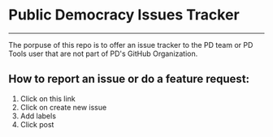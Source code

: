 # Public Democracy Issues Tracker
---
The porpuse of this repo is to offer an issue tracker to the PD team or PD Tools user that are not part of PD's GitHub Organization.

## How to report an issue or do a feature request:
1. Click on this link
2. Click on create new issue
3. Add labels
4. Click post
